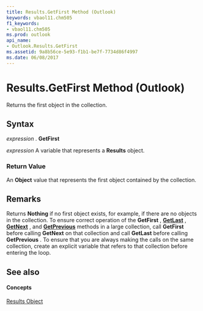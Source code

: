 ```yaml
---
title: Results.GetFirst Method (Outlook)
keywords: vbaol11.chm505
f1_keywords:
- vbaol11.chm505
ms.prod: outlook
api_name:
- Outlook.Results.GetFirst
ms.assetid: 9a8b56ce-5e93-f1b1-be7f-7734d86f4997
ms.date: 06/08/2017
---
```



# Results.GetFirst Method (Outlook)

Returns the first object in the collection.


## Syntax

 _expression_ . **GetFirst**

 _expression_ A variable that represents a **Results** object.


### Return Value

An **Object** value that represents the first object contained by the collection.


## Remarks

Returns **Nothing** if no first object exists, for example, if there are no objects in the collection. To ensure correct operation of the **GetFirst** , **[GetLast](results-getlast-method-outlook.md)** , **[GetNext](results-getnext-method-outlook.md)** , and **[GetPrevious](results-getprevious-method-outlook.md)** methods in a large collection, call **GetFirst** before calling **GetNext** on that collection and call **GetLast** before calling **GetPrevious** . To ensure that you are always making the calls on the same collection, create an explicit variable that refers to that collection before entering the loop.


## See also


#### Concepts


[Results Object](results-object-outlook.md)

